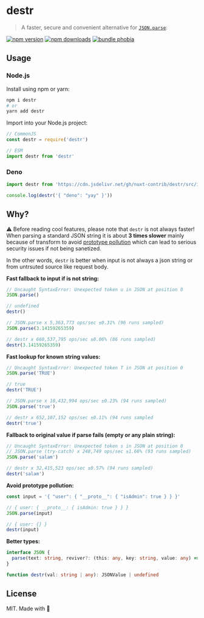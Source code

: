 # destr

> A faster, secure and convenient alternative for [`JSON.parse`](https://developer.mozilla.org/en-US/docs/Web/JavaScript/Reference/Global_Objects/JSON/parse):

[![npm version][npm-v-src]][npm-v-href]
[![npm downloads][npm-d-src]][npm-d-href]
[![bundle phobia][bundlephobia-src]][bundlephobia-href]

## Usage

### Node.js

Install using npm or yarn:

```bash
npm i destr
# or
yarn add destr
```

Import into your Node.js project:

```js
// CommonJS
const destr = require('destr')

// ESM
import destr from 'destr'
```

### Deno

```js
import destr from 'https://cdn.jsdelivr.net/gh/nuxt-contrib/destr/src/index.ts'

console.log(destr('{ "deno": "yay" }'))
```

## Why?

⚠️ Before reading cool features, please note that `destr` is not always faster! When parsing a standard JSON string it is about **3 times slower** mainly because of transform to avoid [prototype pollution](https://hueniverse.com/a-tale-of-prototype-poisoning-2610fa170061) which can lead to serious security issues if not being sanetized.

In the other words, `destr` is better when input is not always a json string or from untrsuted source like request body.

**Fast fallback to input if is not string:**

```js
// Uncaught SyntaxError: Unexpected token u in JSON at position 0
JSON.parse()

// undefined
destr()
```

```js
// JSON.parse x 5,363,773 ops/sec ±0.31% (96 runs sampled)
JSON.parse(3.14159265359)

// destr x 660,537,795 ops/sec ±0.06% (86 runs sampled)
destr(3.14159265359)
```

**Fast lookup for known string values:**

```js
// Uncaught SyntaxError: Unexpected token T in JSON at position 0
JSON.parse('TRUE')

// true
destr('TRUE')
```

```js
// JSON.parse x 10,432,994 ops/sec ±0.23% (94 runs sampled)
JSON.parse('true')

// destr x 652,107,152 ops/sec ±0.11% (94 runs sampled
destr('true')
```

**Fallback to original value if parse fails (empty or any plain string):**

```js
// Uncaught SyntaxError: Unexpected token s in JSON at position 0
// JSON.parse (try-catch) x 248,749 ops/sec ±1.66% (93 runs sampled)
JSON.parse('salam')

// destr x 32,415,523 ops/sec ±0.57% (94 runs sampled)
destr('salam')
```

**Avoid prototype pollution:**

```js
const input = '{ "user": { "__proto__": { "isAdmin": true } } }'

// { user: { __proto__: { isAdmin: true } } }
JSON.parse(input)

// { user: {} }
destr(input)
```

**Better types:**

```ts
interface JSON {
  parse(text: string, reviver?: (this: any, key: string, value: any) => any): any
}
```

```ts
function destr(val: string | any): JSONValue | undefined
```

## License

MIT. Made with 💖

<!-- Refs -->
[npm-v-src]: https://img.shields.io/npm/v/destr?style=flat-square
[npm-v-href]: https://npmjs.com/package/destr

[npm-d-src]: https://img.shields.io/npm/dm/destr?style=flat-square
[npm-d-href]: https://npmjs.com/package/destr

[github-actions-src]: https://img.shields.io/github/workflow/status/nuxt-contrib/destr/ci/master?style=flat-square
[github-actions-href]: https://github.com/nuxt-contrib/destr/actions?query=workflow%3Aci

[bundlephobia-src]: https://img.shields.io/bundlephobia/min/destr?style=flat-square
[bundlephobia-href]: https://bundlephobia.com/result?p=destr
